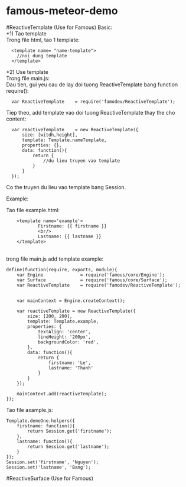 famous-meteor-demo
==================
#ReactiveTemplate (Use for Famous)
Basic:<br/>
*1) Tao template<br/>
Trong file html, tao 1 template:<br/>

      <template name= "name-template">
      	//noi dung template
      </template>
      
*2) Use template<br/>
Trong file main.js:<br/>
Dau tien, gui yeu cau de lay doi tuong ReactiveTemplate bang function require():<br/>

      var ReactiveTemplate    = require('famodev/ReactiveTemplate');

Tiep theo, add template vao doi tuong ReactiveTemplate thay the cho content:<br/>

      var reactiveTemplate    = new ReactiveTemplate({
          size: [witdh,height],
          template: Template.nameTemplate,
          properties: {},
          data: function(){
              return {
                  //du lieu truyen vao template
              }
          }
      });
      
Co the truyen du lieu vao template bang Session.<br/>

Example:<br/>

Tao file example.html:<br/>

		<template name='example'>
				Firstname: {{ firstname }}
				<br/>
				Lastname: {{ lastname }}
		</template>
		
<br/>    
trong file main.js add template example:<br/>

    define(function(require, exports, module){
        var Engine              = require('famous/core/Engine');
        var Surface             = require('famous/core/Surface');
        var ReactiveTemplate    = require('famodev/ReactiveTemplate');


        var mainContext = Engine.createContext();
        
        var reactiveTemplate = new ReactiveTemplate({
            size: [200, 200],
            template: Template.example,
            properties: {
                textAlign: 'center',
                lineHeight: '200px',
                backgroundColor: 'red',
            },
            data: function(){
                return {
                    firstname: 'Le',
                    lastname: 'Thanh'
                }
            }
        });
        
        mainContext.add(reactiveTemplate);
    });
    
Tao file axample.js:<br/>

    Template.demoOne.helpers({
    	firstname: function(){
            return Session.get('firstname');
    	},
    	lastname: function(){
    		return Session.get('lastname');
    	}
    });
    Session.set('firstname', 'Nguyen');
    Session.set('lastname', 'Bang');


#ReactiveSurface (Use for Famous)
